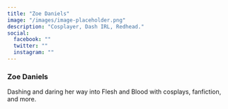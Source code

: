 ```yaml
---
title: "Zoe Daniels"
image: "/images/image-placeholder.png"
description: "Cosplayer, Dash IRL, Redhead."
social:
  facebook: ""
  twitter: ""
  instagram: ""
---
```


### Zoe Daniels
Dashing and daring her way into Flesh and Blood with cosplays, fanfiction, and more.
